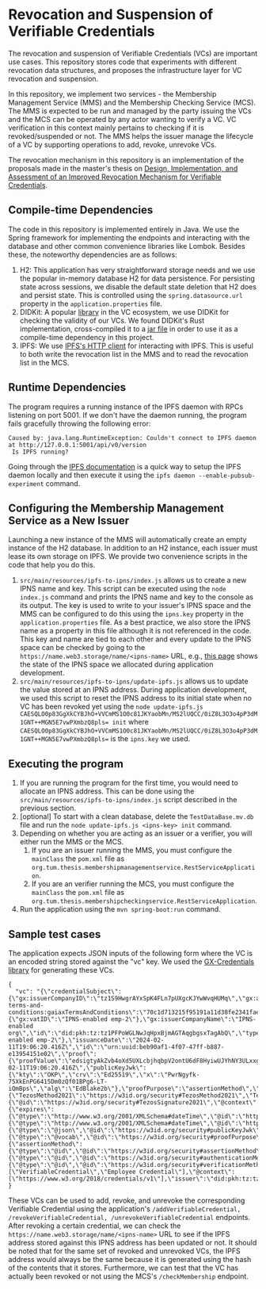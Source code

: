 # Revocation and Suspension of Verifiable Credentials
The revocation and suspension of Verifiable Credentials (VCs) are important use cases. This repository stores code that experiments with different revocation data structures, and proposes the infrastructure layer for VC revocation and suspension.

In this repository, we implement two services - the Membership Management Service (MMS) and the Membership Checking Service (MCS). The MMS is expected to be run and managed by the party issuing the VCs and the MCS can be operated by any actor wanting to verify a VC. VC verification in this context mainly pertains to checking if it is revoked/suspended or not. The MMS helps the issuer manage the lifecycle of a VC by supporting operations to add, revoke, unrevoke VCs. 

The revocation mechanism in this repository is an implementation of the proposals made in the master's thesis on [Design, Implementation, and Assessment of an
Improved Revocation Mechanism for Verifiable
Credentials](https://wwwmatthes.in.tum.de/file/1q8iwb60as103/Sebis-Public-Website/-/Master-s-Thesis-Srajit-Sakhuja/Srajit_Sakhuja_MT.pdf).

## Compile-time Dependencies
The code in this repository is implemented entirely in Java. We use the Spring framework for implementing the endpoints and interacting with the database and other common convenience libraries like Lombok. Besides these, the noteworthy dependencies are as follows:

1. H2: This application has very straightforward storage needs and we use the popular in-memory database H2 for data persistence. For persisting state across sessions, we disable the default state deletion that H2 does and persist state. This is controlled using the `spring.datasource.url` property in the `application.properties` file.
2. DIDKit: A popular [library](https://github.com/spruceid/didkit) in the VC ecosystem, we use DIDKit for checking the validity of our VCs. We found DIDKit's Rust implementation, cross-compiled it to a [jar file](https://github.com/srajitsakhuja/verifiable-credential-revocation/blob/main/didkit.jar) in order to use it as a compile-time dependency in this project.
3. IPFS: We use [IPFS's HTTP client](https://mvnrepository.com/artifact/com.github.ipfs/java-ipfs-http-client) for interacting with IPFS. This is useful to both write the revocation list in the MMS and to read the revocation list in the MCS.

## Runtime Dependencies
The program requires a running instance of the IPFS daemon with RPCs listening on port 5001. If we don't have the daemon running, the program fails gracefully throwing the following error:
```
Caused by: java.lang.RuntimeException: Couldn't connect to IPFS daemon at http://127.0.0.1:5001/api/v0/version
 Is IPFS running?
```
Going through the [IPFS documentation](https://ipfs.tech/developers/) is a quick way to setup the IPFS daemon locally and then execute it using the `ipfs daemon --enable-pubsub-experiment` command.

## Configuring the Membership Management Service as a New Issuer
Launching a new instance of the MMS will automatically create an empty instance of the H2 database. In addition to an H2 instance, each issuer must lease its own storage on IPFS. We provide two convenience scripts in the code that help you do this. 

1. `src/main/resources/ipfs-to-ipns/index.js` allows us to create a new IPNS name and key. This script can be executed using the `node index.js` command and prints the IPNS name and key to the console as its output. The key is used to write to your issuer's IPNS space and the MMS can be configured to do this using the `ipns.key` property in the `application.properties` file. As a best practice, we also store the IPNS name as a property in this file although it is not referenced in the code. This key and name are tied to each other and every update to the IPNS space can be checked by going to the `https://name.web3.storage/name/<ipns-name>` URL, e.g., [this page](https://name.web3.storage/name/k51qzi5uqu5dhs4mze0mjps995qd7rtd8hfi3e1qd27689y0aik76lp2zctxej) shows the state of the IPNS space we allocated during application development.
2. `src/main/resources/ipfs-to-ipns/update-ipfs.js` allows us to update the value stored at an IPNS address. During application development, we used this script to reset the IPNS address to its initial state when no VC has been revoked yet using the `node update-ipfs.js CAESQLO0p83GgXkCYBJhO+VVCmMS1O0c81JKYaobMn/MS2lUQCC/0iZ8L3O3o4pP3dM1GNT++MGN5E7vwPXmbzQ8pls= init` where `CAESQLO0p83GgXkCYBJhO+VVCmMS1O0c81JKYaobMn/MS2lUQCC/0iZ8L3O3o4pP3dM1GNT++MGN5E7vwPXmbzQ8pls=` is the `ipns.key` we used.

## Executing the program
1. If you are running the program for the first time, you would need to allocate an IPNS address. This can be done using the `src/main/resources/ipfs-to-ipns/index.js` script described in the previous section.
2. [optional] To start with a clean database, delete the `TestDataBase.mv.db` file and run the `node update-ipfs.js <ipns-key> init` command.
3. Depending on whether you are acting as an issuer or a verifier, you will either run the MMS or the MCS.
    1. If you are an issuer running the MMS, you must configure the `mainClass` the `pom.xml` file as  `org.tum.thesis.membershipmanagementservice.RestServiceApplication`.
    2. If you are an verifier running the MCS, you must configure the `mainClass` the `pom.xml` file as  `org.tum.thesis.membershipcheckingservice.RestServiceApplication`.
5. Run the application using the `mvn spring-boot:run` command.

## Sample test cases
The application expects JSON inputs of the following form where the VC is an encoded string stored against the "vc" key. We used the [GX-Credentials library](https://github.com/GAIA-X4PLC-AAD/gx-credentials) for generating these VCs. 
```
{
  "vc": "{\"credentialSubject\":{\"gx:issuerCompanyID\":\"tz1S9HwgrAYxSpK4FLn7pUXgcKJYwWvqHUMq\",\"gx:arbitraryKey\":\"arbitraryValue\",\"gx:revocationList\":\"k51qzi5uqu5dm580c4rapmtyxgbkm9eebih45wa30g75pr2fpnqxk26zj4tggt\",\"gx-terms-and-conditions:gaiaxTermsAndConditions\":\"70c1d713215f95191a11d38fe2341faed27d19e083917bc8732ca4fea4976700\",\"gx:legalRegistrationNumber\":{\"gx:vatID\":\"IPNS-enabled emp-2\"},\"gx:issuerCompanyName\":\"IPNS-enabled org\",\"id\":\"did:pkh:tz:tz1PFPoWGLNwJqHpxBjmAGTAqgbgsxTagAbQ\",\"type\":\"gx:LegalParticipant\",\"gx:legalName\":\"IPNS-enabled emp-2\"},\"issuanceDate\":\"2024-02-11T19:06:20.416Z\",\"id\":\"urn:uuid:beb90af1-4f07-47ff-b887-e13954151e02\",\"proof\":{\"proofValue\":\"edsigtyAkZvb4oXd5UXLcbjhqbpV2ontU6dF8HyiwUJYhNY3ULxxg52zNpEBjTDF9rCXL5MmXUFKhSgvSkhmyBXvzDPjTZho4Ek\",\"created\":\"2024-02-11T19:06:20.416Z\",\"publicKeyJwk\":{\"kty\":\"OKP\",\"crv\":\"Ed25519\",\"x\":\"PwrNgyfk-75XkEnPG6415Dm0zQf01BPg6-LT-iQmBps\",\"alg\":\"EdBlake2b\"},\"proofPurpose\":\"assertionMethod\",\"type\":\"TezosSignature2021\",\"verificationMethod\":\"did:pkh:tz:tz1S9HwgrAYxSpK4FLn7pUXgcKJYwWvqHUMq#TezosMethod2021\",\"@context\":{\"TezosMethod2021\":\"https://w3id.org/security#TezosMethod2021\",\"TezosSignature2021\":{\"@id\":\"https://w3id.org/security#TezosSignature2021\",\"@context\":{\"expires\":{\"@type\":\"http://www.w3.org/2001/XMLSchema#dateTime\",\"@id\":\"https://w3id.org/security#expiration\"},\"proofValue\":\"https://w3id.org/security#proofValue\",\"created\":{\"@type\":\"http://www.w3.org/2001/XMLSchema#dateTime\",\"@id\":\"http://purl.org/dc/terms/created\"},\"publicKeyJwk\":{\"@type\":\"@json\",\"@id\":\"https://w3id.org/security#publicKeyJwk\"},\"type\":\"@type\",\"nonce\":\"https://w3id.org/security#nonce\",\"domain\":\"https://w3id.org/security#domain\",\"@protected\":true,\"@version\":1.1,\"challenge\":\"https://w3id.org/security#challenge\",\"proofPurpose\":{\"@type\":\"@vocab\",\"@id\":\"https://w3id.org/security#proofPurpose\",\"@context\":{\"assertionMethod\":{\"@type\":\"@id\",\"@id\":\"https://w3id.org/security#assertionMethod\",\"@container\":\"@set\"},\"@protected\":true,\"@version\":1.1,\"id\":\"@id\",\"type\":\"@type\",\"authentication\":{\"@type\":\"@id\",\"@id\":\"https://w3id.org/security#authenticationMethod\",\"@container\":\"@set\"}}},\"id\":\"@id\",\"verificationMethod\":{\"@type\":\"@id\",\"@id\":\"https://w3id.org/security#verificationMethod\"}}}}},\"type\":[\"VerifiableCredential\",\"Employee Credential\"],\"@context\":[\"https://www.w3.org/2018/credentials/v1\"],\"issuer\":\"did:pkh:tz:tz1S9HwgrAYxSpK4FLn7pUXgcKJYwWvqHUMq\"}"
}
```
These VCs can be used to add, revoke, and unrevoke the corresponding Verifiable Credential using the application's `/addVerifiableCredential, /revokeVerifiableCredential, /unrevokeVerifiableCredential` endpoints. After revoking a certain credential, we can check the `https://name.web3.storage/name/<ipns-name>` URL to see if the IPFS address stored against this IPNS address has been updated or not. It should be noted that for the same set of revoked and unrevoked VCs, the IPFS address would always be the same because it is generated using the hash of the contents that it stores. Furthermore, we can test that the VC has actually been revoked or not using the MCS's `/checkMembership` endpoint.
